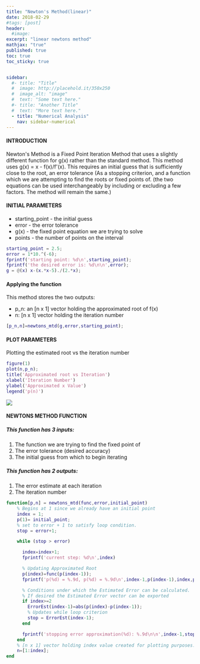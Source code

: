 ```yaml
---
title: "Newton's Method(linear)"
date: 2018-02-29
#tags: [post]
header:
  #image:
excerpt: "linear newtons method"
mathjax: "true"
published: true
toc: true
toc_sticky: true


sidebar:
  #- title: "Title"
  #  image: http://placehold.it/350x250
  #  image_alt: "image"
  #  text: "Some text here."
  #- title: "Another Title"
  #  text: "More text here."
  - title: "Numerical Analysis"
    nav: sidebar-numerical
---
```

#### INTRODUCTION
Newton's Method is a Fixed Point Iteration Method that uses a slightly different function for g(x) rather than the standard method. This method uses g(x) = x - f(x)/f'(x). This requires an initial guess that is sufficiently close to the root, an error tolerance (As a stopping criterion, and a function which we are attempting to find the roots or fixed points of. (the two equations can be used interchangeably by including or excluding a few factors. The method will remain the same.)

#### INITIAL PARAMETERS
* starting_point - the initial guess
* error - the error tolerance
* g(x) - the fixed point equation we are trying to solve
* points - the number of points on the interval

```matlab
starting_point = 2.5;
error = 1*10.^(-6);
fprintf('starting point: %d\n',starting_point);
fprintf('the desired error is: %d\n\n',error);
g = @(x) x-(x.*x-5)./(2.*x);
```
#### Applying the function
This method stores the two outputs:
* p_n: an [n x 1] vector holding the approximated root of f(x)
* n:   [n x 1] vector holding the iteration number


```matlab
[p_n,n]=newtons_mtd(g,error,starting_point);
```
#### PLOT PARAMETERS

Plotting the estimated root vs the iteration number
```matlab
figure(1)
plot(n,p_n);
title('Approximated root vs Iteration')
xlabel('Iteration Number')
ylabel('Approximated x Value')
legend('p(n)')
```
<img src="{{ site.baseurl }}/images/numerical_analysis/linear_methods/newtons_method_linear/approximation_vs_iteration.png">

#### NEWTONS METHOD FUNCTION

##### This function has 3 inputs:
1. The function we are trying to find the fixed point of
2. The error tolerance (desired accuracy)
3. The initial guess from which to begin iterating

##### This function has 2 outputs:
1. The error estimate at each iteration
2. The iteration number

```matlab
function[p,n] = newtons_mtd(func,error,initial_point)
    % Begins at 1 since we already have an initial point
    index = 1;
    p(1)= initial_point;
    % set to error + 1 to satisfy loop condition.
    stop = error+1;

    while (stop > error)

      index=index+1;
      fprintf('current step: %d\n',index)

      % Updating Approximated Root
      p(index)=func(p(index-1));
      fprintf('p(%d) = %.9d, p(%d) = %.9d\n',index-1,p(index-1),index,p(index));

      % Conditions under which the Estimated Error can be calculated.
      % If desired the Estimated Error vector can be exported
      if index>=2
        ErrorEst(index-1)=abs(p(index)-p(index-1));
        % Updates while loop criterion
        stop = ErrorEst(index-1);
      end

      fprintf('stopping error approximation(%d): %.9d\n\n',index-1,stop);
    end
    % [n x 1] vector holding index value created for plotting purposes.
    n=[1:index];
end
```
